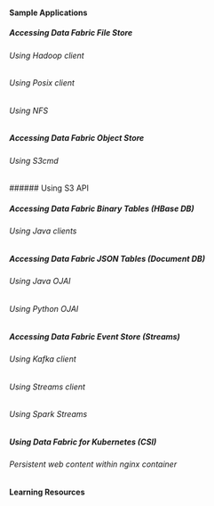 #### Sample Applications

##### Accessing Data Fabric File Store

###### Using Hadoop client

###### Using Posix client

###### Using NFS

##### Accessing Data Fabric Object Store

###### Using S3cmd

###### Using S3 API

##### Accessing Data Fabric Binary Tables (HBase DB)

###### Using Java clients

##### Accessing Data Fabric JSON Tables (Document DB)

###### Using Java OJAI

###### Using Python OJAI

##### Accessing Data Fabric Event Store (Streams)

###### Using Kafka client

###### Using Streams client

###### Using Spark Streams

##### Using Data Fabric for Kubernetes (CSI)

###### Persistent web content within nginx container

#### Learning Resources
